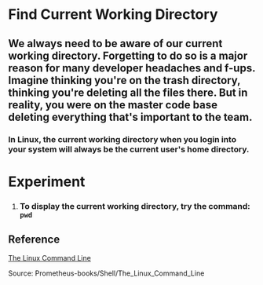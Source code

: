 # **Find Current Working Directory**

## We always need to be aware of our current working directory. Forgetting to do so is a major reason for many developer headaches and f-ups. Imagine thinking you're on the trash directory, thinking you're deleting all the files there. But in reality, you were on the master code base deleting everything that's important to the team. 

### In Linux, the **current working directory**  when you login into your system will always be the current user's home directory. 

# **Experiment**

1. ### To display the current working directory, try the command: `pwd`

## **Reference**

[The Linux Command Line]()

Source: Prometheus-books/Shell/The_Linux_Command_Line